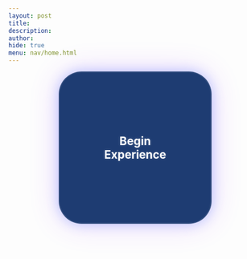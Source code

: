 ```yaml
---
layout: post
title:
description:
author:
hide: true
menu: nav/home.html
---
```


<style>
  .circle {
    height: 300px;
    width: 300px;
    background-color: #1e3c72; /* initial blue */
    border-radius: 15%;
    display: inline-block;
    cursor: pointer;
    position: relative;
    box-shadow: 0 0 25px rgba(50, 100, 255, 0.3), 0 0 60px rgba(150, 50, 255, 0.2);
    border: 2px solid rgba(255, 255, 255, 0.1);
    transition: transform 0.4s ease-in-out, background-color 0.6s ease-in-out, box-shadow 0.4s;
    overflow: hidden;
  }

  .circle:hover {
    transform: scale(1.08);
    background-color: #8e24aa; /* final purple */
    box-shadow: 0 0 30px rgba(142, 36, 170, 0.5), 0 0 70px rgba(142, 36, 170, 0.3);
  }

  .text {
    position: absolute;
    top: 50%;
    left: 50%;
    transform: translate(-50%, -50%);
    font-weight: bold;
    color: white;
    font-size: 1.6em;
    text-shadow: 0 0 5px rgba(255, 255, 255, 0.2);
    transition: color 0.3s ease-in-out;
  }

  .circle:hover .text {
    color: #f3e5f5;
    text-shadow: 0 0 12px #ffffff, 0 0 25px #ce93d8;
  }
</style>

<div style="text-align: center;">
  <div class="circle">
    <div class="text">
      <p>Begin Experience</p>
    </div>
  </div>
</div>
